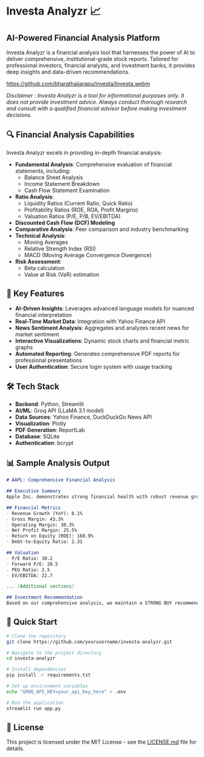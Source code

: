 # Investa Analyzr 📈

## AI-Powered Financial Analysis Platform

Investa Analyzr is a financial analysis tool that harnesses the power of AI to deliver comprehensive, institutional-grade stock reports. Tailored for professional investors, financial analysts, and investment banks, it provides deep insights and data-driven recommendations.

https://github.com/bharathajjarapu/investa/Investa.webm

*Disclaimer : Investa Analyzr is a tool for informational purposes only. It does not provide investment advice. Always conduct thorough research and consult with a qualified financial advisor before making investment decisions.*

## 🔍 Financial Analysis Capabilities

Investa Analyzr excels in providing in-depth financial analysis:

- **Fundamental Analysis**: Comprehensive evaluation of financial statements, including:
  - Balance Sheet Analysis
  - Income Statement Breakdown
  - Cash Flow Statement Examination
- **Ratio Analysis**: 
  - Liquidity Ratios (Current Ratio, Quick Ratio)
  - Profitability Ratios (ROE, ROA, Profit Margins)
  - Valuation Ratios (P/E, P/B, EV/EBITDA)
- **Discounted Cash Flow (DCF) Modeling**
- **Comparative Analysis**: Peer comparison and industry benchmarking
- **Technical Analysis**: 
  - Moving Averages
  - Relative Strength Index (RSI)
  - MACD (Moving Average Convergence Divergence)
- **Risk Assessment**: 
  - Beta calculation
  - Value at Risk (VaR) estimation

## 🚀 Key Features

- **AI-Driven Insights**: Leverages advanced language models for nuanced financial interpretation
- **Real-Time Market Data**: Integration with Yahoo Finance API
- **News Sentiment Analysis**: Aggregates and analyzes recent news for market sentiment
- **Interactive Visualizations**: Dynamic stock charts and financial metric graphs
- **Automated Reporting**: Generates comprehensive PDF reports for professional presentations
- **User Authentication**: Secure login system with usage tracking

## 🛠️ Tech Stack

- **Backend**: Python, Streamlit
- **AI/ML**: Groq API (LLaMA 3.1 model)
- **Data Sources**: Yahoo Finance, DuckDuckGo News API
- **Visualization**: Plotly
- **PDF Generation**: ReportLab
- **Database**: SQLite
- **Authentication**: bcrypt

## 📊 Sample Analysis Output

```markdown
# AAPL: Comprehensive Financial Analysis

## Executive Summary
Apple Inc. demonstrates strong financial health with robust revenue growth and profitability...

## Financial Metrics
- Revenue Growth (YoY): 8.1%
- Gross Margin: 43.3%
- Operating Margin: 30.3%
- Net Profit Margin: 25.5%
- Return on Equity (ROE): 160.9%
- Debt-to-Equity Ratio: 2.31

## Valuation
- P/E Ratio: 30.2
- Forward P/E: 28.5
- PEG Ratio: 2.5
- EV/EBITDA: 22.7

... [Additional sections]

## Investment Recommendation
Based on our comprehensive analysis, we maintain a STRONG BUY recommendation for Apple (AAPL)...
```

## 🚀 Quick Start

```bash
# Clone the repository
git clone https://github.com/yourusername/investa-analyzr.git

# Navigate to the project directory
cd investa-analyzr

# Install dependencies
pip install -r requirements.txt

# Set up environment variables
echo "GROQ_API_KEY=your_api_key_here" > .env

# Run the application
streamlit run app.py
```

## 📜 License

This project is licensed under the MIT License - see the [LICENSE.md](LICENSE.md) file for details.
